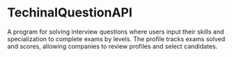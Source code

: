 # TechinalQuestionAPI
A program for solving interview questions where users input their skills and specialization to complete exams by levels. The profile tracks exams solved and scores, allowing companies to review profiles and select candidates.
